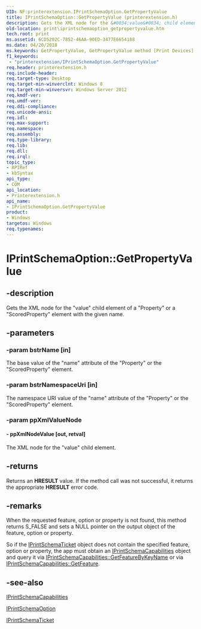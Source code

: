 ```yaml
---
UID: NF:printerextension.IPrintSchemaOption.GetPropertyValue
title: IPrintSchemaOption::GetPropertyValue (printerextension.h)
description: Gets the XML node for the &#0034;value&#0034; child element of a &#0034;Property&#0034; or a &#0034;ScoredProperty&#0034; element with the given name.
old-location: print\iprintschemaoption_getpropertyvalue.htm
tech.root: print
ms.assetid: 6CD5202C-7852-46AA-90ED-3477E6654188
ms.date: 04/20/2018
ms.keywords: GetPropertyValue, GetPropertyValue method [Print Devices], GetPropertyValue method [Print Devices],IPrintSchemaOption interface, IPrintSchemaOption, IPrintSchemaOption interface [Print Devices],GetPropertyValue method, IPrintSchemaOption.GetPropertyValue, IPrintSchemaOption::GetPropertyValue, print.iprintschemaoption_getpropertyvalue, printerextension/IPrintSchemaOption::GetPropertyValue
f1_keywords:
 - "printerextension/IPrintSchemaOption.GetPropertyValue"
req.header: printerextension.h
req.include-header: 
req.target-type: Desktop
req.target-min-winverclnt: Windows 8
req.target-min-winversvr: Windows Server 2012
req.kmdf-ver: 
req.umdf-ver: 
req.ddi-compliance: 
req.unicode-ansi: 
req.idl: 
req.max-support: 
req.namespace: 
req.assembly: 
req.type-library: 
req.lib: 
req.dll: 
req.irql: 
topic_type:
- APIRef
- kbSyntax
api_type:
- COM
api_location:
- Printerextension.h
api_name:
- IPrintSchemaOption.GetPropertyValue
product:
- Windows
targetos: Windows
req.typenames: 
---
```


# IPrintSchemaOption::GetPropertyValue


## -description


Gets the XML node for the "value" child element of a "Property"  or a "ScoredProperty" element with the given name.


## -parameters




### -param bstrName [in]

The base value of the "name" attribute of the "Property" or the "ScoredProperty" element.


### -param bstrNamespaceUri [in]

The namespace URI value of the "name" attribute of the "Property" or the "ScoredProperty" element.


### -param ppXmlValueNode






#### - ppXmlNodeValue [out, retval]

The XML node for the "value" child element.


## -returns



Returns an <b>HRESULT</b> value. If the method call was not successful,  it returns the appropriate <b>HRESULT</b> error code.




## -remarks



When the requested feature, option or property is not found, this method returns S_FALSE and sets a NULL pointer on the output object of the feature, option or property.

So if the <a href="https://docs.microsoft.com/windows-hardware/drivers/ddi/printerextension/nn-printerextension-iprintschematicket">IPrintSchemaTicket</a> object does not contain the specified feature, option or property, the app must obtain an <a href="https://docs.microsoft.com/windows-hardware/drivers/ddi/printerextension/nn-printerextension-iprintschemacapabilities">IPrintSchemaCapabilities</a> object and query it via <a href="https://docs.microsoft.com/windows-hardware/drivers/ddi/printerextension/nf-printerextension-iprintschemacapabilities-getfeaturebykeyname">IPrintSchemaCapabilities::GetFeatureByKeyName</a> or via <a href="https://docs.microsoft.com/windows-hardware/drivers/ddi/printerextension/nf-printerextension-iprintschemacapabilities-getfeature">IPrintSchemaCapabilities::GetFeature</a>.




## -see-also




<a href="https://docs.microsoft.com/windows-hardware/drivers/ddi/printerextension/nn-printerextension-iprintschemacapabilities">IPrintSchemaCapabilities</a>



<a href="https://docs.microsoft.com/windows-hardware/drivers/ddi/printerextension/nn-printerextension-iprintschemaoption">IPrintSchemaOption</a>



<a href="https://docs.microsoft.com/windows-hardware/drivers/ddi/printerextension/nn-printerextension-iprintschematicket">IPrintSchemaTicket</a>
 

 

